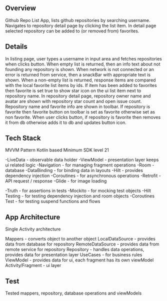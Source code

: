 ## Overview

Github Repo List App, lists github repositories by searching username. Navigates to repository detail page 
by clicking the list item. In detail page selected repository can be added to (or removed from) favorites.

## Details

In listing page, user types a username in input area and fetches repositories when clicks button.
When empty list is returned, then an info text about not founding any repository is shown.
When network is not connected or an error is returned from service, then a snackBar with appropriate text is shown.
When a non-empty list is returned, response items are compared with the local favorite list items by ids. If item 
has been added to favorites then favorite is set true to show star icon on the ui list item next to repository name.
In repository detail page, repository owner name and avatar are shown with repository star count and open issue count.
Repository name and favorite info are shown in toolbar. If repository is favorite then favorite button on toolbar 
is set as favorite otherwise set as non favorite.
When user clicks button, if repository is favorite then removes it from db otherwise adds it to db and updates button icon.

## Tech Stack

MVVM Pattern
Kotlin based
Minimum SDK level 21

-LiveData - observable data holder
-ViewModel - presentation layer keeps ui related logic
-Navigation - for managing fragment operations
-Room - database
-DataBinding - for binding data in layouts
-Hilt - provides dependency injection
-Coroutines - for asynchronous operations
-Retrofit - API request / response
-Glide - for image loading

-Truth - for assertions in tests
-Mockito - for mocking test objects
-Hilt Testing - for testing dependency injection and room objects
-Coroutines Test - for testing suspend functions and flows

## App Architecture

Single Activity architecture

Mappers - converts object to another object
LocalDataSource - provides data from database for repository
RemoteDataSource - provides data from remote service for repository
Repository - handles data operations, provides data for presentation layer
UseCases - for business rules
ViewModel - provides data for ui, each fragment has its own viewModel
Activity/Fragment - ui layer

## Test

Tested mappers, repository, database operations and viewModels

